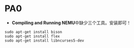 # PA0

+ **Compiling and Running NEMU**中缺少三个工具。安装即可！

```
sudo apt-get install bison
sudo apt-get install flex
sudo apt-get install libncurses5-dev
```


